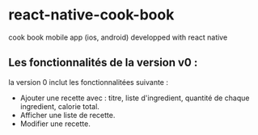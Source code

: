 # react-native-cook-book
cook book mobile app (ios, android) developped with react native


## Les fonctionnalités de la version v0 : 
la version 0 inclut les fonctionnalitées suivante : 
  * Ajouter une recette avec  : titre, liste d'ingredient, quantité de chaque ingredient, calorie total.
  * Afficher une liste de recette.
  * Modifier une recette.
